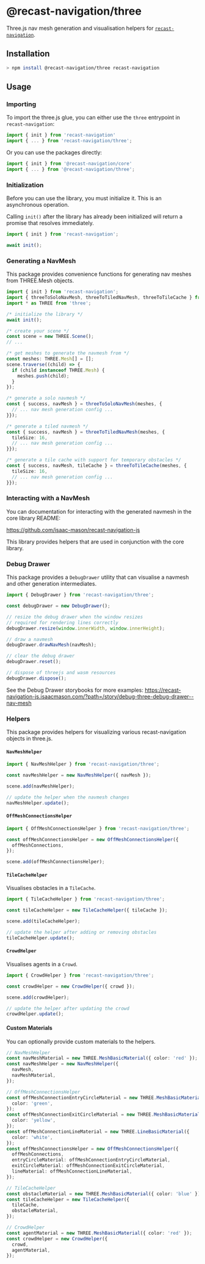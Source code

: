 # @recast-navigation/three

Three.js nav mesh generation and visualisation helpers for [`recast-navigation`](https://github.com/isaac-mason/recast-navigation-js/tree/main/packages/recast-navigation).

## Installation

```bash
> npm install @recast-navigation/three recast-navigation
```

## Usage

### Importing

To import the three.js glue, you can either use the `three` entrypoint in `recast-navigation`:

```ts
import { init } from 'recast-navigation'
import { ... } from 'recast-navigation/three';
```

Or you can use the packages directly:

```ts
import { init } from '@recast-navigation/core'
import { ... } from '@recast-navigation/three';
```

### Initialization

Before you can use the library, you must initialize it. This is an asynchronous operation.

Calling `init()` after the library has already been initialized will return a promise that resolves immediately.

```ts
import { init } from 'recast-navigation';

await init();
```

### Generating a NavMesh

This package provides convenience functions for generating nav meshes from THREE.Mesh objects.

```ts
import { init } from 'recast-navigation';
import { threeToSoloNavMesh, threeToTiledNavMesh, threeToTileCache } from 'recast-navigation/three';
import * as THREE from 'three';

/* initialize the library */
await init();

/* create your scene */
const scene = new THREE.Scene();
// ...

/* get meshes to generate the navmesh from */
const meshes: THREE.Mesh[] = [];
scene.traverse((child) => {
  if (child instanceof THREE.Mesh) {
    meshes.push(child);
  }
});

/* generate a solo navmesh */
const { success, navMesh } = threeToSoloNavMesh(meshes, {
  // ... nav mesh generation config ...
}});

/* generate a tiled navmesh */
const { success, navMesh } = threeToTiledNavMesh(meshes, {
  tileSize: 16,
  // ... nav mesh generation config ...
}});

/* generate a tile cache with support for temporary obstacles */
const { success, navMesh, tileCache } = threeToTileCache(meshes, {
  tileSize: 16,
  // ... nav mesh generation config ...
}});
```

### Interacting with a NavMesh

You can documentation for interacting with the generated navmesh in the core library README:

https://github.com/isaac-mason/recast-navigation-js

This library provides helpers that are used in conjunction with the core library.

### Debug Drawer

This package provides a `DebugDrawer` utility that can visualise a navmesh and other generation intermediates.

```ts
import { DebugDrawer } from 'recast-navigation/three';

const debugDrawer = new DebugDrawer();

// resize the debug drawer when the window resizes
// required for rendering lines correctly
debugDrawer.resize(window.innerWidth, window.innerHeight);

// draw a navmesh
debugDrawer.drawNavMesh(navMesh);

// clear the debug drawer
debugDrawer.reset();

// dispose of threejs and wasm resources
debugDrawer.dispose();
```

See the Debug Drawer storybooks for more examples: https://recast-navigation-js.isaacmason.com/?path=/story/debug-three-debug-drawer--nav-mesh

### Helpers

This package provides helpers for visualizing various recast-navigation objects in three.js.

#### `NavMeshHelper`

```ts
import { NavMeshHelper } from 'recast-navigation/three';

const navMeshHelper = new NavMeshHelper({ navMesh });

scene.add(navMeshHelper);

// update the helper when the navmesh changes
navMeshHelper.update();
```

#### `OffMeshConnectionsHelper`

```ts
import { OffMeshConnectionsHelper } from 'recast-navigation/three';

const offMeshConnectionsHelper = new OffMeshConnectionsHelper({
  offMeshConnections,
});

scene.add(offMeshConnectionsHelper);
```

#### `TileCacheHelper`

Visualises obstacles in a `TileCache`.

```ts
import { TileCacheHelper } from 'recast-navigation/three';

const tileCacheHelper = new TileCacheHelper({ tileCache });

scene.add(tileCacheHelper);

// update the helper after adding or removing obstacles
tileCacheHelper.update();
```

#### `CrowdHelper`

Visualises agents in a `Crowd`.

```ts
import { CrowdHelper } from 'recast-navigation/three';

const crowdHelper = new CrowdHelper({ crowd });

scene.add(crowdHelper);

// update the helper after updating the crowd
crowdHelper.update();
```

#### Custom Materials

You can optionally provide custom materials to the helpers.

```ts
// NavMeshHelper
const navMeshMaterial = new THREE.MeshBasicMaterial({ color: 'red' });
const navMeshHelper = new NavMeshHelper({
  navMesh,
  navMeshMaterial,
});

// OffMeshConnectionsHelper
const offMeshConnectionEntryCircleMaterial = new THREE.MeshBasicMaterial({
  color: 'green',
});
const offMeshConnectionExitCircleMaterial = new THREE.MeshBasicMaterial({
  color: 'yellow',
});
const offMeshConnectionLineMaterial = new THREE.LineBasicMaterial({
  color: 'white',
});
const offMeshConnectionsHelper = new OffMeshConnectionsHelper({
  offMeshConnections,
  entryCircleMaterial: offMeshConnectionEntryCircleMaterial,
  exitCircleMaterial: offMeshConnectionExitCircleMaterial,
  lineMaterial: offMeshConnectionLineMaterial,
});

// TileCacheHelper
const obstacleMaterial = new THREE.MeshBasicMaterial({ color: 'blue' });
const tileCacheHelper = new TileCacheHelper({
  tileCache,
  obstacleMaterial,
});

// CrowdHelper
const agentMaterial = new THREE.MeshBasicMaterial({ color: 'red' });
const crowdHelper = new CrowdHelper({
  crowd,
  agentMaterial,
});
```
